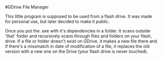 #GDrive File Manager

This little program is supposed to be used from a flash drive.
It was made for personal use, but later decided to make it public.

Once you put the .exe with it's dependencies in a folder. It scans outside 'that' folder and recursively scans through files and folders on your flash, drive.
If a file or folder doesn't exist on GDrive, it makes a new file there and if there's a missmatch in date of modification of a file, it replaces the old version with a new one on the Drive (your flash drive is never touched).
